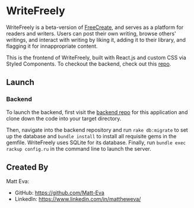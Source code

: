 # WriteFreely

WriteFreely is a beta-version of <a href="https://github.com/Matt-Eva/FreeCreate">FreeCreate</a>, and serves as a platform for readers and writers. Users can post their own writing, browse others' writings, and interact with writing by liking it, adding it to their library, and flagging it for innappropriate content.

This is the frontend of WriteFreely, built with React.js and custom CSS via Styled Components. To checkout the backend, check out this <a href="https://github.com/Matt-Eva/phase-3-sinatra-react-project" target="_blank">repo</a>.

## Launch

### Backend

To launch the backend, first visit the <a href="https://github.com/Matt-Eva/phase-3-sinatra-react-project">backend repo</a> for this application and clone down the code into your target directory.

Then, navigate into the backend repository and run `rake db:migrate` to set up the database and `bundle install` to install all requisite gems in the gemfile. WriteFreely uses SQLite for its database. Finally, run `bundle exec rackup config.ru` in the command line to launch the server.

## Created By

Matt Eva:
- GitHub: https://github.com/Matt-Eva
- LinkedIn: https://www.linkedin.com/in/mattheweva/
